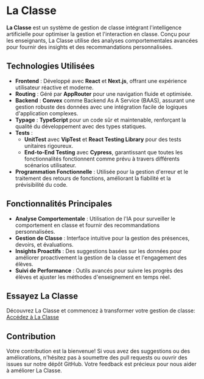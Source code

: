 # La Classe

**La Classe** est un système de gestion de classe intégrant l'intelligence artificielle pour optimiser la gestion et l'interaction en classe. Conçu pour les enseignants, La Classe utilise des analyses comportementales avancées pour fournir des insights et des recommandations personnalisées.

## Technologies Utilisées

- **Frontend** : Développé avec **React** et **Next.js**, offrant une expérience utilisateur réactive et moderne.
- **Routing** : Géré par **AppRouter** pour une navigation fluide et optimisée.
- **Backend** : **Convex** comme Backend As A Service (BAAS), assurant une gestion robuste des données avec une intégration facile de logiques d'application complexes.
- **Typage** : **TypeScript** pour un code sûr et maintenable, renforçant la qualité du développement avec des types statiques.
- **Tests** :
  - **UnitTest** avec **VipTest** et **React Testing Library** pour des tests unitaires rigoureux.
  - **End-to-End Testing** avec **Cypress**, garantissant que toutes les fonctionnalités fonctionnent comme prévu à travers différents scénarios utilisateur.
- **Programmation Fonctionnelle** : Utilisée pour la gestion d'erreur et le traitement des retours de fonctions, améliorant la fiabilité et la prévisibilité du code.

## Fonctionnalités Principales

- **Analyse Comportementale** : Utilisation de l'IA pour surveiller le comportement en classe et fournir des recommandations personnalisées.
- **Gestion de Classe** : Interface intuitive pour la gestion des présences, devoirs, et évaluations.
- **Insights Proactifs** : Des suggestions basées sur les données pour améliorer proactivement la gestion de la classe et l'engagement des élèves.
- **Suivi de Performance** : Outils avancés pour suivre les progrès des élèves et ajuster les méthodes d'enseignement en temps réel.

## Essayez La Classe

Découvrez La Classe et commencez à transformer votre gestion de classe:
[Accédez à La Classe](https://laclasse.app/)

## Contribution

Votre contribution est la bienvenue! Si vous avez des suggestions ou des améliorations, n'hésitez pas à soumettre des pull requests ou ouvrir des issues sur notre dépôt GitHub. Votre feedback est précieux pour nous aider à améliorer La Classe.
